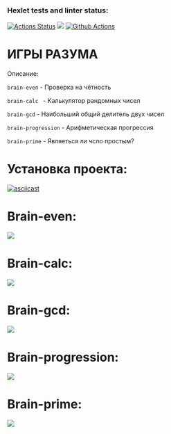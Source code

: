 ### Hexlet tests and linter status:
[![Actions Status](https://github.com/SanichMakakich/python-project-lvl1/workflows/hexlet-check/badge.svg)](https://github.com/SanichMakakich/python-project-lvl1/actions) <a href="https://codeclimate.com/github/SanichMakakich/python-project-lvl1/maintainability"><img src="https://api.codeclimate.com/v1/badges/ea87b4fb984aa7ce0f64/maintainability" /></a> [![Github Actions](https://github.com/SanichMakakich/python-project-lvl1/workflows/linter-check/badge.svg)](https://github.com/SanichMakakich/python-project-lvl1/actions)

# ИГРЫ РАЗУМА
Описание:

```brain-even``` - Проверка на чётность

```brain-calc ``` - Калькулятор рандомных чисел

```brain-gcd``` - Наибольший общий делитель двух чисел

```brain-progression``` - Арифметическая прогрессия

```brain-prime``` - Являеться ли чсло простым?

# Установка проекта: 

[![asciicast](https://asciinema.org/a/vhUwnbxk5YRCK3aUVoNK28kJ9.svg)](https://asciinema.org/a/vhUwnbxk5YRCK3aUVoNK28kJ9)


# Brain-even:

<a href="https://asciinema.org/a/1HO8USrDewHDcH0PpZ9YE0xoV" target="_blank"><img src="https://asciinema.org/a/1HO8USrDewHDcH0PpZ9YE0xoV.svg" /></a>


# Brain-calc:

<a href="https://asciinema.org/a/Z92wStxbFk5fqJfca4JBdf52Z" target="_blank"><img src="https://asciinema.org/a/Z92wStxbFk5fqJfca4JBdf52Z.svg" /></a>


# Brain-gcd:

<a href="https://asciinema.org/a/vwbkefc0BkunvfQ0Vn7f1bfOg" target="_blank"><img src="https://asciinema.org/a/vwbkefc0BkunvfQ0Vn7f1bfOg.svg" /></a>


# Brain-progression:

<a href="https://asciinema.org/a/0c3RBD1DhxbrNp6KE7hCBKPyh" target="_blank"><img src="https://asciinema.org/a/0c3RBD1DhxbrNp6KE7hCBKPyh.svg" /></a>


# Brain-prime:

<a href="https://asciinema.org/a/PW904RrU3c7aeC3YTnyvbkskf" target="_blank"><img src="https://asciinema.org/a/PW904RrU3c7aeC3YTnyvbkskf.svg" /></a>
